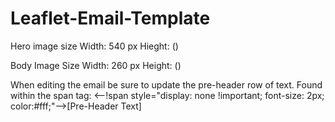 # Leaflet-Email-Template

Hero image size
  Width: 540 px
  Hieght: ()

Body Image Size
  Width: 260 px
  Height: ()
  
When editing the email be sure to update the pre-header row of text. Found within  the span tag:
  <--!span style="display: none !important; font-size: 2px; color:#fff;"-->[Pre-Header Text]</span>
